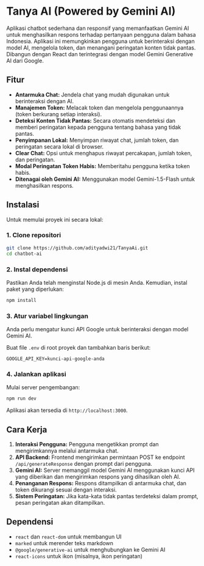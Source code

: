 # Tanya AI (Powered by Gemini AI)

Aplikasi chatbot sederhana dan responsif yang memanfaatkan Gemini AI untuk menghasilkan respons terhadap pertanyaan pengguna dalam bahasa Indonesia. Aplikasi ini memungkinkan pengguna untuk berinteraksi dengan model AI, mengelola token, dan menangani peringatan konten tidak pantas. Dibangun dengan React dan terintegrasi dengan model Gemini Generative AI dari Google.

## Fitur

- **Antarmuka Chat:** Jendela chat yang mudah digunakan untuk berinteraksi dengan AI.
- **Manajemen Token:** Melacak token dan mengelola penggunaannya (token berkurang setiap interaksi).
- **Deteksi Konten Tidak Pantas:** Secara otomatis mendeteksi dan memberi peringatan kepada pengguna tentang bahasa yang tidak pantas.
- **Penyimpanan Lokal:** Menyimpan riwayat chat, jumlah token, dan peringatan secara lokal di browser.
- **Clear Chat:** Opsi untuk menghapus riwayat percakapan, jumlah token, dan peringatan.
- **Modal Peringatan Token Habis:** Memberitahu pengguna ketika token habis.
- **Ditenagai oleh Gemini AI:** Menggunakan model Gemini-1.5-Flash untuk menghasilkan respons.

## Instalasi

Untuk memulai proyek ini secara lokal:

### 1. Clone repositori
```bash
git clone https://github.com/adityadwi21/TanyaAi.git
cd chatbot-ai
```

### 2. Instal dependensi
Pastikan Anda telah menginstal Node.js di mesin Anda. Kemudian, instal paket yang diperlukan:

```bash
npm install
```

### 3. Atur variabel lingkungan
Anda perlu mengatur kunci API Google untuk berinteraksi dengan model Gemini AI.

Buat file `.env` di root proyek dan tambahkan baris berikut:

```
GOOGLE_API_KEY=kunci-api-google-anda
```

### 4. Jalankan aplikasi
Mulai server pengembangan:

```bash
npm run dev
```

Aplikasi akan tersedia di `http://localhost:3000`.

## Cara Kerja

1. **Interaksi Pengguna:** Pengguna mengetikkan prompt dan mengirimkannya melalui antarmuka chat.
2. **API Backend:** Frontend mengirimkan permintaan POST ke endpoint `/api/generateResponse` dengan prompt dari pengguna.
3. **Gemini AI:** Server memanggil model Gemini AI menggunakan kunci API yang diberikan dan mengirimkan respons yang dihasilkan oleh AI.
4. **Penanganan Respons:** Respons ditampilkan di antarmuka chat, dan token dikurangi sesuai dengan interaksi.
5. **Sistem Peringatan:** Jika kata-kata tidak pantas terdeteksi dalam prompt, pesan peringatan akan ditampilkan.

## Dependensi

- `react` dan `react-dom` untuk membangun UI
- `marked` untuk merender teks markdown
- `@google/generative-ai` untuk menghubungkan ke Gemini AI
- `react-icons` untuk ikon (misalnya, ikon peringatan)
